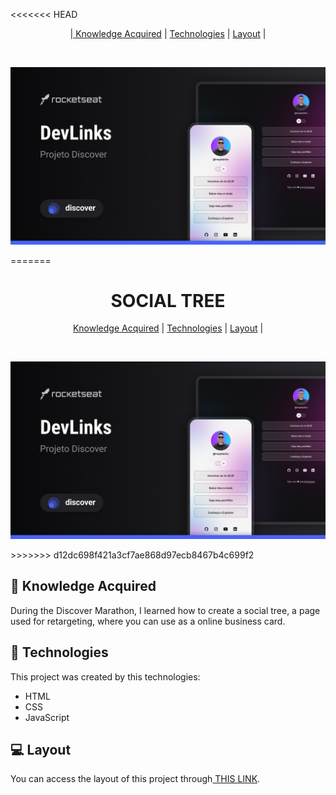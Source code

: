 
<<<<<<< HEAD
<br>

<p align="center">
  |<a href="#knowledge"> Knowledge Acquired</a> | 
  <a href="#technologies">Technologies</a> | 
  <a href="#layout">Layout</a> |  
</p>

<br>

<p align="center"><img src = "preview.jpg"></p>
=======
<h1 align= "center">SOCIAL TREE</h1>

<p align = "center"><a href="#knowledge">Knowledge Acquired</a> | 
<a href="#technologies">Technologies</a> | 
<a href="#layout">Layout</a> |</p>

<br>

<p align = "center"><img src = "preview.jpg"></p>
>>>>>>> d12dc698f421a3cf7ae868d97ecb8467b4c699f2

<h2 id="knowledge">📖 Knowledge Acquired</h2>

During the Discover Marathon, I learned how to create a social tree, a page used for retargeting, where you can use as a online business card.

<h2 id = "technologies">🚀 Technologies</h2>

This project was created by this technologies: 

- HTML
- CSS
- JavaScript

<h2 id = "layout">💻 Layout</h2>

You can access the layout of this project through<a href = "https://www.figma.com/file/wCfD0zZPxVwsyOLSwjynaK/DevLinks-%E2%80%A2-Projeto-Discover-(Community)?node-id=1437%3A191&mode=dev"> THIS LINK</a>.


